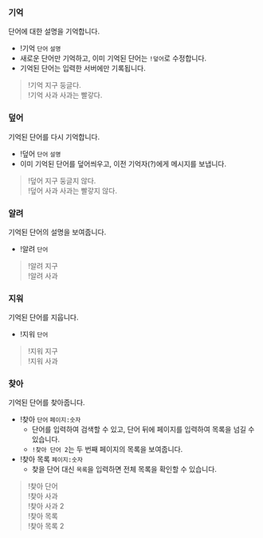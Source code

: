 ### 기억
단어에 대한 설명을 기억합니다.
- !기억 <code>단어</code> <code>설명</code>
- 새로운 단어만 기억하고, 이미 기억된 단어는 `!덮어`로 수정합니다.
- 기억된 단어는 입력한 서버에만 기록됩니다.

> !기억 지구 둥글다. <br />
> !기억 사과 사과는 빨갛다.


### 덮어
기억된 단어를 다시 기억합니다.
- !덮어 <code>단어</code> <code>설명</code>
- 이미 기억된 단어를 덮어씌우고, 이전 기억자(?)에게 메시지를 보냅니다.

> !덮어 지구 둥글지 않다.  <br />
> !덮어 사과 사과는 빨갛지 않다.


### 알려
기억된 단어의 설명을 보여줍니다.
- !알려 <code>단어</code>

> !알려 지구 <br />
> !알려 사과


### 지워
기억된 단어를 지웁니다.
- !지워 <code>단어</code>

> !지워 지구 <br />
> !지워 사과


### 찾아
기억된 단어를 찾아줍니다.
- !찾아 <code>단어</code> <code>페이지:숫자</code>
  - 단어를 입력하여 검색할 수 있고, 단어 뒤에 페이지를 입력하여 목록을 넘길 수 있습니다.
  - `!찾아 단어 2`는 두 번째 페이지의 목록을 보여줍니다.
- !찾아 목록 <code>페이지:숫자</code>
  - 찾을 단어 대신 `목록`을 입력하면 전체 목록을 확인할 수 있습니다.

> !찾아 단어 <br />
> !찾아 사과 <br />
> !찾아 사과 2 <br />
> !찾아 목록 <br />
> !찾아 목록 2
